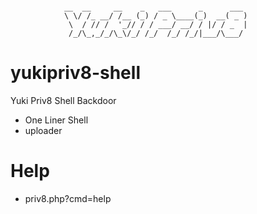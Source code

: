 <pre><code>           
            __  __     __    _   ___      _      ___
            \ \/ /_ __/ /__ (_) / _ \____(_)  __( _ )
             \  / // /  '_// / / ___/ __/ / |/ / _  |
             /_/\_,_/_/\_\/_/ /_/  /_/ /_/|___/\___/
</code></pre>

# yukipriv8-shell
Yuki Priv8 Shell Backdoor 
- One Liner Shell
- uploader 
# Help
- priv8.php?cmd=help
